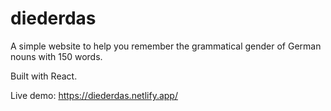 # diederdas

A simple website to help you remember the grammatical gender of German nouns with 150 words. 

Built with React.

Live demo: https://diederdas.netlify.app/

